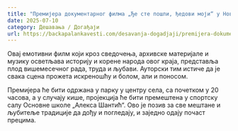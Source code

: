 ```yaml
---
title: "Премијера документарног филма „Ђе сте пошли, ђедови моји“ у Новој Гајдобри"
date: 2025-07-10
category: Дешавања / Догађаји
url: https://backapalankavesti.com/desavanja-dogadjaji/premijera-dokumentarnog-filma-dje-ste-posli-djedovi-moji-u-novoj-gajdobri/
---
```


Овај емотивни филм који кроз сведочења, архивске материјале и музику осветљава историју и корене народа овог краја, представља плод вишемесечног рада, труда и љубави. Ауторски тим истиче да је свака сцена прожета искреношћу и болом, али и поносом.

Премијера ће бити одржана у парку у центру села, са почетком у 20 часова, а у случају кише, пројекција ће бити премештена у спортску салу Основне школе „Алекса Шантић“. Oво је позив за све мештане и љубитеље традиције да дођу и погледају, и заједно одају почаст прецима.
